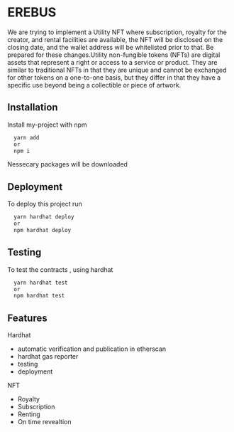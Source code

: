 


# EREBUS

We are trying to implement a Utility NFT where subscription, royalty for the creator, 
and rental facilities are available, 
the NFT will be disclosed on the closing date, 
and the wallet address will be whitelisted prior to that. 
Be prepared for these changes.Utility non-fungible tokens (NFTs) are 
digital assets that represent a right or 
access to a service or product. They are 
similar to traditional NFTs in that they
 are unique and cannot be exchanged for other
  tokens on a one-to-one basis, but they differ in 
  that they have a specific use beyond being a collectible 
  or piece of artwork.

  



## Installation

Install my-project with npm

```bash
  yarn add 
  or 
  npm i

```

Nessecary packages will be downloaded

    
## Deployment

To deploy this project run 

```bash
  yarn hardhat deploy
  or 
  npm hardhat deploy

```

## Testing
To test the contracts , using hardhat 

```bash
  yarn hardhat test
  or 
  npm hardhat test

```
## Features
Hardhat
- automatic verification and publication in etherscan
- hardhat gas reporter
- testing
-  deployment

NFT
- Royalty
- Subscription
- Renting
- On time revealtion
